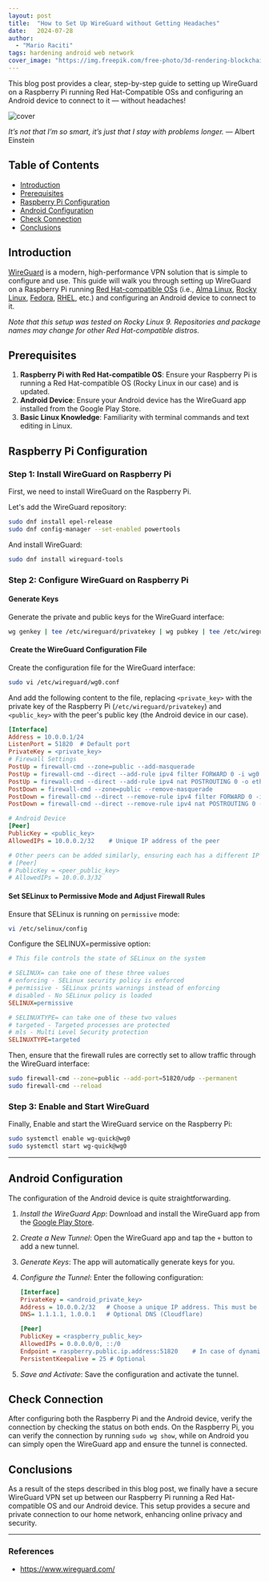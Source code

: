 ```yaml
---
layout: post
title:  "How to Set Up WireGuard without Getting Headaches"
date:   2024-07-28
author:
  - "Mario Raciti"
tags: hardening android web network
cover_image: "https://img.freepik.com/free-photo/3d-rendering-blockchain-technology_23-2151480202.jpg?t=st=1722100729~exp=1722104329~hmac=013bb1e6c591e6b6cd6138aef3df1dffad6b19266ad63dde59a7c9d0bc2cd0b2&w=1800"
---
```


This blog post provides a clear, step-by-step guide to setting up WireGuard on a Raspberry Pi running Red Hat-Compatible OSs and configuring an Android device to connect to it ― without headaches!
<!-- readmore -->

![cover](https://img.freepik.com/free-photo/3d-rendering-blockchain-technology_23-2151480202.jpg?t=st=1722100729~exp=1722104329~hmac=013bb1e6c591e6b6cd6138aef3df1dffad6b19266ad63dde59a7c9d0bc2cd0b2&w=1800)

*It’s not that I’m so smart, it’s just that I stay with problems longer.* ― Albert Einstein

## Table of Contents

- [Introduction](#introduction)
- [Prerequisites](#prerequisites)
- [Raspberry Pi Configuration](#raspberry-pi-configuration)
- [Android Configuration](#android-configuration)
- [Check Connection](#check-connection)
- [Conclusions](#conclusions)

## Introduction

[WireGuard](https://www.wireguard.com/) is a modern, high-performance VPN solution that is simple to configure and use. This guide will walk you through setting up WireGuard on a Raspberry Pi running [Red Hat-compatible OSs](https://en.wikipedia.org/wiki/Red_Hat_Enterprise_Linux_derivatives) (i.e., [Alma Linux](https://almalinux.org/), [Rocky Linux](https://rockylinux.org/), [Fedora](https://fedoraproject.org/), [RHEL](https://www.redhat.com/en/technologies/linux-platforms/enterprise-linux), etc.) and configuring an Android device to connect to it.

*Note that this setup was tested on Rocky Linux 9. Repositories and package names may change for other Red Hat-compatible distros.*

## Prerequisites

1. **Raspberry Pi with Red Hat-compatible OS**: Ensure your Raspberry Pi is running a Red Hat-compatible OS (Rocky Linux in our case) and is updated.
2. **Android Device**: Ensure your Android device has the WireGuard app installed from the Google Play Store.
3. **Basic Linux Knowledge**: Familiarity with terminal commands and text editing in Linux.

## Raspberry Pi Configuration

### Step 1: Install WireGuard on Raspberry Pi

First, we need to install WireGuard on the Raspberry Pi.

Let's add the WireGuard repository:

```sh
sudo dnf install epel-release
sudo dnf config-manager --set-enabled powertools
```

And install WireGuard:

```sh
sudo dnf install wireguard-tools
```

### Step 2: Configure WireGuard on Raspberry Pi

#### Generate Keys

Generate the private and public keys for the WireGuard interface:

```sh
wg genkey | tee /etc/wireguard/privatekey | wg pubkey | tee /etc/wireguard/publickey
```

####  Create the WireGuard Configuration File

Create the configuration file for the WireGuard interface:

```sh
sudo vi /etc/wireguard/wg0.conf
```

And add the following content to the file, replacing `<private_key>` with the private key of the Raspberry Pi (`/etc/wireguard/privatekey`) and `<public_key>` with the peer's public key (the Android device in our case).

```ini
[Interface]
Address = 10.0.0.1/24
ListenPort = 51820  # Default port
PrivateKey = <private_key>
# Firewall Settings
PostUp = firewall-cmd --zone=public --add-masquerade
PostUp = firewall-cmd --direct --add-rule ipv4 filter FORWARD 0 -i wg0 -o eth0 -j ACCEPT
PostUp = firewall-cmd --direct --add-rule ipv4 nat POSTROUTING 0 -o eth0 -j MASQUERADE
PostDown = firewall-cmd --zone=public --remove-masquerade
PostDown = firewall-cmd --direct --remove-rule ipv4 filter FORWARD 0 -i wg0 -o eth0 -j ACCEPT
PostDown = firewall-cmd --direct --remove-rule ipv4 nat POSTROUTING 0 -o eth0 -j MASQUERADE

# Android Device
[Peer]
PublicKey = <public_key>
AllowedIPs = 10.0.0.2/32    # Unique IP address of the peer

# Other peers can be added similarly, ensuring each has a different IP address
# [Peer]
# PublicKey = <peer_public_key>
# AllowedIPs = 10.0.0.3/32
```

#### Set SELinux to Permissive Mode and Adjust Firewall Rules

Ensure that SELinux is running on `permissive` mode:

```sh
vi /etc/selinux/config
```

Configure the SELINUX=permissive option:

```ini
# This file controls the state of SELinux on the system

# SELINUX= can take one of these three values
# enforcing - SELinux security policy is enforced
# permissive - SELinux prints warnings instead of enforcing
# disabled - No SELinux policy is loaded
SELINUX=permissive

# SELINUXTYPE= can take one of these two values
# targeted - Targeted processes are protected
# mls - Multi Level Security protection
SELINUXTYPE=targeted
```

Then, ensure that the firewall rules are correctly set to allow traffic through the WireGuard interface:

```sh
sudo firewall-cmd --zone=public --add-port=51820/udp --permanent
sudo firewall-cmd --reload
```

### Step 3: Enable and Start WireGuard

Finally, Enable and start the WireGuard service on the Raspberry Pi:

```sh
sudo systemctl enable wg-quick@wg0
sudo systemctl start wg-quick@wg0
```

---

## Android Configuration

The configuration of the Android device is quite straightforwarding.

1. *Install the WireGuard App*: Download and install the WireGuard app from the [Google Play Store](https://play.google.com/store/apps/details?id=com.wireguard.android&hl=en).

2. *Create a New Tunnel*: Open the WireGuard app and tap the `+` button to add a new tunnel.

3. *Generate Keys*: The app will automatically generate keys for you.

4. *Configure the Tunnel*: Enter the following configuration:

    ```ini
    [Interface]
    PrivateKey = <android_private_key>
    Address = 10.0.0.2/32   # Choose a unique IP address. This must be different for each peer
    DNS= 1.1.1.1, 1.0.0.1   # Optional DNS (Cloudflare)

    [Peer]
    PublicKey = <raspberry_public_key>
    AllowedIPs = 0.0.0.0/0, ::/0
    Endpoint = raspberry.public.ip.address:51820    # In case of dynamic IP, you can set DDNS and specify the domain instead of the address. Same port as Raspberry Pi (default: 51820)
    PersistentKeepalive = 25 # Optional
    ```

5. *Save and Activate*: Save the configuration and activate the tunnel.

## Check Connection

After configuring both the Raspberry Pi and the Android device, verify the connection by checking the status on both ends. On the Raspberry Pi, you can verify the connection by running `sudo wg show`, while on Android you can simply open the WireGuard app and ensure the tunnel is connected.

## Conclusions

As a result of the steps described in this blog post, we finally have a secure WireGuard VPN set up between our Raspberry Pi running a Red Hat-compatible OS and our Android device. This setup provides a secure and private connection to our home network, enhancing online privacy and security.

---

### References

- <https://www.wireguard.com/>
